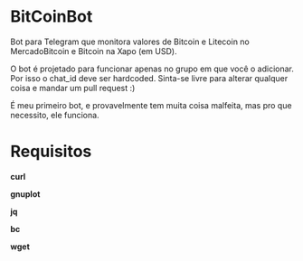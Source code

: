 # BitCoinBot
Bot para Telegram que monitora valores de Bitcoin e Litecoin no MercadoBitcoin e Bitcoin na Xapo (em USD).

O bot é projetado para funcionar apenas no grupo em que você o adicionar. Por isso o chat_id deve ser hardcoded.
Sinta-se livre para alterar qualquer coisa e mandar um pull request :)

É meu primeiro bot, e provavelmente tem muita coisa malfeita, mas pro que necessito, ele funciona.

# Requisitos


**curl**

**gnuplot**

**jq**

**bc**

**wget**
